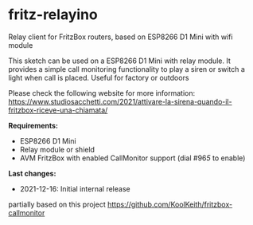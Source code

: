 # fritz-relayino
Relay client for FritzBox routers, based on ESP8266 D1 Mini with wifi module

This sketch can be used on a ESP8266 D1 Mini with relay module. 
It provides a simple call monitoring functionality to play a siren or switch
a light when call is placed. Useful for factory or outdoors

Please check the following website for more information:
https://www.studiosacchetti.com/2021/attivare-la-sirena-quando-il-fritzbox-riceve-una-chiamata/

**Requirements:**
- ESP8266 D1 Mini
- Relay module or shield
- AVM FritzBox with enabled CallMonitor support (dial #96*5* to enable)

**Last changes:**
- 2021-12-16: Initial internal release


partially based on this project
https://github.com/KoolKeith/fritzbox-callmonitor
